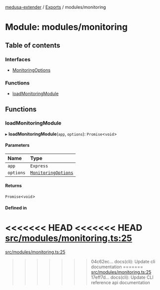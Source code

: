 [medusa-extender](../README.md) / [Exports](../modules.md) / modules/monitoring

# Module: modules/monitoring

## Table of contents

### Interfaces

- [MonitoringOptions](../interfaces/modules_monitoring.MonitoringOptions.md)

### Functions

- [loadMonitoringModule](modules_monitoring.md#loadmonitoringmodule)

## Functions

### loadMonitoringModule

▸ **loadMonitoringModule**(`app`, `options`): `Promise`<`void`\>

#### Parameters

| Name | Type |
| :------ | :------ |
| `app` | `Express` |
| `options` | [`MonitoringOptions`](../interfaces/modules_monitoring.MonitoringOptions.md) |

#### Returns

`Promise`<`void`\>

#### Defined in

<<<<<<< HEAD
<<<<<<< HEAD
[src/modules/monitoring.ts:25](https://github.com/adrien2p/medusa-extender/blob/8d611e7/src/modules/monitoring.ts#L25)
=======
[src/modules/monitoring.ts:25](https://github.com/adrien2p/medusa-extender/blob/b9aa690/src/modules/monitoring.ts#L25)
>>>>>>> 04c62ec... docs(cli): Update cli documentation
=======
[src/modules/monitoring.ts:25](https://github.com/adrien2p/medusa-extender/blob/d7ce7dc/src/modules/monitoring.ts#L25)
>>>>>>> 17eff7d... docs(cli): Update CLI reference api documentation
